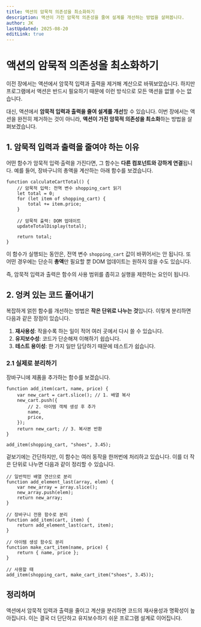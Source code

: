 ```yaml
---
title: 액션의 암묵적 의존성을 최소화하기
description: 액션이 가진 암묵적 의존성을 줄여 설계를 개선하는 방법을 살펴봅니다.
author: JK
lastUpdated: 2025-08-20
editLink: true
---
```


# 액션의 암묵적 의존성을 최소화하기

이전 장에서는 액션에서 암묵적 입력과 출력을 제거해 계산으로 바꿔보았습니다. 하지만 프로그램에서 액션은 반드시 필요하기 때문에 이런 방식으로 모든 액션을 없앨 수는 없습니다.

대신, 액션에서 **암묵적 입력과 출력을 줄여 설계를 개선**할 수 있습니다. 이번 장에서는 액션을 완전히 제거하는 것이 아니라, **액션이 가진 암묵적 의존성을 최소화**하는 방법을 살펴보겠습니다.

## 1. 암묵적 입력과 출력을 줄여야 하는 이유

어떤 함수가 암묵적 입력·출력을 가진다면, 그 함수는 **다른 컴포넌트와 강하게 연결**됩니다. 예를 들어, 장바구니의 총액을 계산하는 아래 함수를 보겠습니다.

```tsx
function calculateCartTotal() {
    // 암묵적 입력: 전역 변수 shopping_cart 읽기
    let total = 0;
    for (let item of shopping_cart) {
        total += item.price;
    }

    // 암묵적 출력: DOM 업데이트
    updateTotalDisplay(total);

    return total;
}
```

이 함수가 실행되는 동안은, 전역 변수 `shopping_cart` 값이 바뀌어서는 안 됩니다. 또 어떤 경우에는 단순히 **총액**만 필요할 뿐 DOM 업데이트는 원하지 않을 수도 있습니다.

즉, 암묵적 입력과 출력은 함수의 사용 범위를 좁히고 실행을 제한하는 요인이 됩니다.

## 2. 엉켜 있는 코드 풀어내기

복잡하게 얽힌 함수를 개선하는 방법은 **작은 단위로 나누는 것**입니다. 이렇게 분리하면 다음과 같은 장점이 있습니다.

1. **재사용성**: 작을수록 하는 일이 적어 여러 곳에서 다시 쓸 수 있습니다.
2. **유지보수성**: 코드가 단순해져 이해하기 쉽습니다.
3. **테스트 용이성**: 한 가지 일만 담당하기 때문에 테스트가 쉽습니다.

### 2.1 실제로 분리하기

장바구니에 제품을 추가하는 함수를 보겠습니다.

```tsx
function add_item(cart, name, price) {
    var new_cart = cart.slice(); // 1. 배열 복사
    new_cart.push({
        // 2. 아이템 객체 생성 후 추가
        name,
        price,
    });
    return new_cart; // 3. 복사본 반환
}

add_item(shopping_cart, "shoes", 3.45);
```

겉보기에는 간단하지만, 이 함수는 여러 동작을 한꺼번에 처리하고 있습니다. 이를 더 작은 단위로 나누면 다음과 같이 정리할 수 있습니다.

```tsx
// 일반적인 배열 연산으로 분리
function add_element_last(array, elem) {
    var new_array = array.slice();
    new_array.push(elem);
    return new_array;
}

// 장바구니 전용 함수로 분리
function add_item(cart, item) {
    return add_element_last(cart, item);
}

// 아이템 생성 함수도 분리
function make_cart_item(name, price) {
    return { name, price };
}

// 사용할 때
add_item(shopping_cart, make_cart_item("shoes", 3.45));
```

## 정리하며

액션에서 암묵적 입력과 출력을 줄이고 계산을 분리하면 코드의 재사용성과 명확성이 높아집니다. 이는 결국 더 단단하고 유지보수하기 쉬운 프로그램 설계로 이어집니다.

